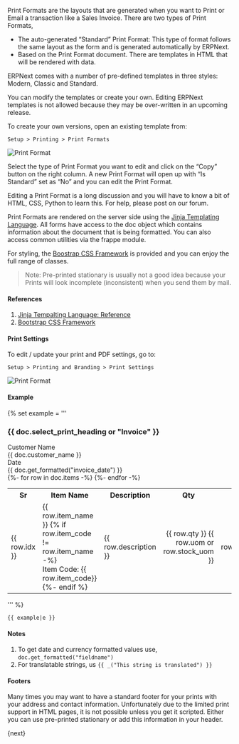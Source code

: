 <!-- no-jinja -->

Print Formats are the layouts that are generated when you want to Print or
Email a transaction like a Sales Invoice. There are two types of Print
Formats,

  * The auto-generated “Standard” Print Format: This type of format follows the same layout as the form and is generated automatically by ERPNext.
  * Based on the Print Format document. There are templates in HTML that will be rendered with data.

ERPNext comes with a number of pre-defined templates in three styles: Modern,
Classic and Standard.

You can modify the templates or create your own. Editing
ERPNext templates is not allowed because they may be over-written in an
upcoming release.

To create your own versions, open an existing template from:

`Setup > Printing > Print Formats`

<img alt="Print Format" class="screenshot" src="{{docs_base_url}}/assets/img/customize/print-format.png">

Select the type of Print Format you want to edit and click on the “Copy”
button on the right column. A new Print Format will open up with “Is Standard”
set as “No” and you can edit the Print Format.

Editing a Print Format is a long discussion and you will have to know a bit of
HTML, CSS, Python to learn this. For help, please post on our forum.

Print Formats are rendered on the server side using the [Jinja Templating Language](http://jinja.pocoo.org/docs/templates/). All forms have access to the doc object which contains information about the document that is being formatted. You can also access common utilities via the frappe module.

For styling, the [Boostrap CSS Framework](http://getbootstrap.com/) is provided and you can enjoy the full range of classes.

> Note: Pre-printed stationary is usually not a good idea because your Prints
will look incomplete (inconsistent) when you send them by mail.

#### References

1. [Jinja Tempalting Language: Reference](http://jinja.pocoo.org/docs/templates/)
1. [Bootstrap CSS Framework](http://getbootstrap.com/)

#### Print Settings

To edit / update your print and PDF settings, go to:

`Setup > Printing and Branding > Print Settings`

<img alt="Print Format" class="screenshot" src="{{docs_base_url}}/assets/img/customize/print-settings.png">

#### Example

{% set example = '''<h3>{{ doc.select_print_heading or "Invoice" }}</h3>
	<div class="row">
		<div class="col-md-3 text-right">Customer Name</div>
		<div class="col-md-9">{{ doc.customer_name }}</div>
	</div>
	<div class="row">
		<div class="col-md-3 text-right">Date</div>
		<div class="col-md-9">{{ doc.get_formatted("invoice_date") }}</div>
	</div>
	<table class="table table-bordered">
		<tbody>
			<tr>
				<th>Sr</th>
				<th>Item Name</th>
				<th>Description</th>
				<th class="text-right">Qty</th>
				<th class="text-right">Rate</th>
				<th class="text-right">Amount</th>
			</tr>
			{%- for row in doc.items -%}
			<tr>
				<td style="width: 3%;">{{ row.idx }}</td>
				<td style="width: 20%;">
					{{ row.item_name }}
					{% if row.item_code != row.item_name -%}
					<br>Item Code: {{ row.item_code}}
					{%- endif %}
				</td>
				<td style="width: 37%;">
					<div style="border: 0px;">{{ row.description }}</div></td>
				<td style="width: 10%; text-align: right;">{{ row.qty }} {{ row.uom or row.stock_uom }}</td>
				<td style="width: 15%; text-align: right;">{{
					row.get_formatted("rate", doc) }}</td>
				<td style="width: 15%; text-align: right;">{{
					row.get_formatted("amount", doc) }}</td>
			</tr>
			{%- endfor -%}
		</tbody>
	</table>''' %}

    {{ example|e }}

#### Notes

1. To get date and currency formatted values use, `doc.get_formatted("fieldname")`
1. For translatable strings, us `{{ _("This string is translated") }}`

#### Footers

Many times you may want to have a standard footer for your prints with your
address and contact information. Unfortunately due to the limited print
support in HTML pages, it is not possible unless you get it scripted. Either
you can use pre-printed stationary or add this information in your header.

{next}
